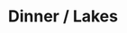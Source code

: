 ---
ee_id: '4275'
site: '1'
type: '2'
url: 2014-110-dinner-lakes
title: Dinner / Lakes
year: '2014'
display_year: '2014'
medium: 1920x1080 H.264/MPEG-4 Part 10 looped digital file (from​lossless Quicktime
  Animation master), media player, 70” flatscreen, armature, various cables
dims: 79 x 36.5 x 11 inches
pitch: ''
ps: ''
live_url: ''
related: ''
youtube: ''
related_code: ''
imgs: dinner-lakes-2014-110-full-database-lisson-KL.jpg
subheading: ''
download: ''
add_credit: ''
commission: ''
layout: things-i-made
---
